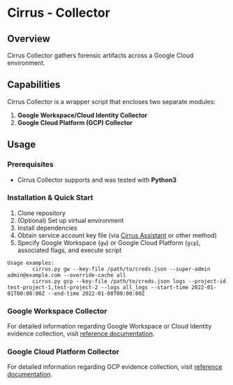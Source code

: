 # Cirrus - Collector

## Overview
Cirrus Collector gathers forensic artifacts across a Google Cloud environment. 

## Capabilities

Cirrus Collector is a wrapper script that encloses two separate modules:

1. **Google Workspace/Cloud Identity Collector**
2. **Google Cloud Platform (GCP) Collector**

## Usage

### Prerequisites

- Cirrus Collector supports and was tested with **Python3** 

### Installation & Quick Start

1. Clone repository
2. (Optional) Set up virtual environment
3. Install dependencies
4. Obtain service account key file (via [Cirrus Assistant](../Assistant/README.md) or other method)
5. Specify Google Workspace (`gw`) or Google Cloud Platform (`gcp`), associated flags, and execute script

```
Usage examples:
        cirrus.py gw --key-file /path/to/creds.json --super-admin admin@example.com --override-cache all
        cirrus.py gcp --key-file /path/to/creds.json logs --project-id test-project-1,test-project-2 --logs all_logs --start-time 2022-01-01T00:00:00Z --end-time 2022-01-08T00:00:00Z
```

### Google Workspace Collector

For detailed information regarding Google Workspace or Cloud Identity evidence collection, visit [reference documentation](./collectors/gw/README.md).

### Google Cloud Platform Collector

For detailed information regarding GCP evidence collection, visit [reference documentation](./collectors/gcp/README.md).